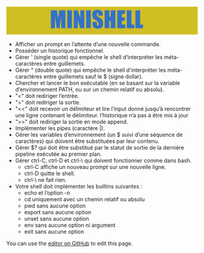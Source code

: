 ![Book logo](docs/assets/images/top.png)

- Afficher un prompt en l’attente d’une nouvelle commande.
- Posséder un historique fonctionnel.
- Gérer ’ (single quote) qui empêche le shell d’interpréter les 				 	méta-caractères entre guillemets.
- Gérer " (double quote) qui empêche le shell d’interpréter les 					méta-caractères entre guillemets sauf le $ (signe 	dollar).
- Chercher et lancer le bon exécutable (en se basant sur la variable 				d’environnement PATH, ou sur un chemin relatif ou absolu).
- "<" doit rediriger l’entrée.
- ">" doit rediriger la sortie.
- "<<" doit recevoir un délimiteur et lire l’input donné jusqu’à rencontrer une 		ligne contenant le délimiteur. l’historique n’a pas à être mis à jour
- ">>" doit rediriger la sortie en mode append.
- Implémenter les pipes (caractère |).
- Gérer les variables d’environnement (un $ suivi d’une séquence de caractères) 	qui doivent être substituées par leur contenu.
- Gérer $? qui doit être substitué par le statut de sortie de la dernière 			pipeline exécutée au premier plan.
- Gérer ctrl-C, ctrl-D et ctrl-\ qui doivent fonctionner comme dans bash.
	- ctrl-C affiche un nouveau prompt sur une nouvelle ligne.
	- ctrl-D quitte le shell.
	- ctrl-\ ne fait rien.
- Votre shell doit implémenter les builtins suivantes :
	- echo et l’option -n
	- cd uniquement avec un chemin relatif ou absolu
	- pwd sans aucune option
	- export sans aucune option
	- unset sans aucune option
	- env sans aucune option ni argument
	- exit sans aucune option

You can use the [editor on GitHub](https://github.com/dantremb/minishell/edit/gh-pages/index.md) to edit this page.
